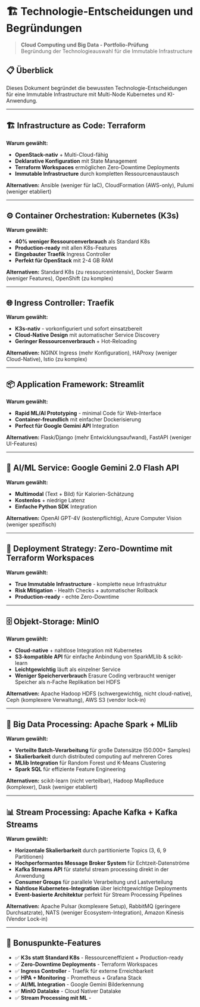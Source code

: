 # 🏗️ Technologie-Entscheidungen und Begründungen

> **Cloud Computing und Big Data - Portfolio-Prüfung**  
> Begründung der Technologieauswahl für die Immutable Infrastructure

## 📋 Überblick

Dieses Dokument begründet die bewussten Technologie-Entscheidungen für eine Immutable Infrastructure mit Multi-Node Kubernetes und KI-Anwendung.

---

## 🏗️ Infrastructure as Code: **Terraform**

**Warum gewählt:**
- **OpenStack-nativ** + Multi-Cloud-fähig
- **Deklarative Konfiguration** mit State Management
- **Terraform Workspaces** ermöglichen Zero-Downtime Deployments
- **Immutable Infrastructure** durch kompletten Ressourcenaustausch

**Alternativen:** Ansible (weniger für IaC), CloudFormation (AWS-only), Pulumi (weniger etabliert)

---

## ⚙️ Container Orchestration: **Kubernetes (K3s)**

**Warum gewählt:**
- **40% weniger Ressourcenverbrauch** als Standard K8s
- **Production-ready** mit allen K8s-Features
- **Eingebauter Traefik** Ingress Controller
- **Perfekt für OpenStack** mit 2-4 GB RAM

**Alternativen:** Standard K8s (zu ressourcenintensiv), Docker Swarm (weniger Features), OpenShift (zu komplex)

---

## 🌐 Ingress Controller: **Traefik**

**Warum gewählt:**
- **K3s-nativ** - vorkonfiguriert und sofort einsatzbereit
- **Cloud-Native Design** mit automatischer Service Discovery
- **Geringer Ressourcenverbrauch** + Hot-Reloading

**Alternativen:** NGINX Ingress (mehr Konfiguration), HAProxy (weniger Cloud-Native), Istio (zu komplex)

---

## 📦 Application Framework: **Streamlit**

**Warum gewählt:**
- **Rapid ML/AI Prototyping** - minimal Code für Web-Interface
- **Container-freundlich** mit einfacher Dockerisierung
- **Perfect für Google Gemini API** Integration

**Alternativen:** Flask/Django (mehr Entwicklungsaufwand), FastAPI (weniger UI-Features)

---

## 🤖 AI/ML Service: **Google Gemini 2.0 Flash API**

**Warum gewählt:**
- **Multimodal** (Text + Bild) für Kalorien-Schätzung
- **Kostenlos** + niedrige Latenz
- **Einfache Python SDK** Integration

**Alternativen:** OpenAI GPT-4V (kostenpflichtig), Azure Computer Vision (weniger spezifisch)

---

## 🔄 Deployment Strategy: **Zero-Downtime mit Terraform Workspaces**

**Warum gewählt:**
- **True Immutable Infrastructure** - komplette neue Infrastruktur
- **Risk Mitigation** - Health Checks + automatischer Rollback
- **Production-ready** - echte Zero-Downtime

---

## 🗄️ Objekt-Storage: **MinIO**

**Warum gewählt:**
- **Cloud-native** + nahtlose Integration mit Kubernetes
- **S3-kompatible API** für einfache Anbindung von SparkMLlib & scikit-learn
- **Leichtgewichtig** läuft als einzelner Service
- **Weniger Speicherverbrauch** Erasure Coding verbraucht weniger Speicher als n-Fache Replikation bei HDFS

**Alternativen:** Apache Hadoop HDFS (schwergewichtig, nicht cloud-native), Ceph (komplexere Verwaltung), AWS S3 (vendor lock-in)

---

## 🚀 Big Data Processing: **Apache Spark + MLlib**

**Warum gewählt:**
- **Verteilte Batch-Verarbeitung** für große Datensätze (50.000+ Samples)
- **Skalierbarkeit** durch distributed computing auf mehreren Cores
- **MLlib Integration** für Random Forest und K-Means Clustering
- **Spark SQL** für effiziente Feature Engineering

**Alternativen:** scikit-learn (nicht verteilbar), Hadoop MapReduce (komplexer), Dask (weniger etabliert)

---

## 📊 Stream Processing: **Apache Kafka + Kafka Streams**

**Warum gewählt:**
- **Horizontale Skalierbarkeit** durch partitionierte Topics (3, 6, 9 Partitionen)
- **Hochperformantes Message Broker System** für Echtzeit-Datenströme
- **Kafka Streams API** für stateful stream processing direkt in der Anwendung
- **Consumer Groups** für parallele Verarbeitung und Lastverteilung
- **Nahtlose Kubernetes-Integration** über leichtgewichtige Deployments
- **Event-basierte Architektur** perfekt für Stream Processing Pipelines

**Alternativen:** Apache Pulsar (komplexere Setup), RabbitMQ (geringere Durchsatzrate), NATS (weniger Ecosystem-Integration), Amazon Kinesis (Vendor Lock-in)

---

## 🎯 Bonuspunkte-Features

- ✅ **K3s statt Standard K8s** - Ressourceneffizient + Production-ready
- ✅ **Zero-Downtime Deployments** - Terraform Workspaces
- ✅ **Ingress Controller** - Traefik für externe Erreichbarkeit  
- ✅ **HPA + Monitoring** - Prometheus + Grafana Stack
- ✅ **AI/ML Integration** - Google Gemini Bilderkennung
- ✅ **MinIO Datalake** - Cloud Nativer Datalake
- ✅ **Stream Processing mit ML** - 